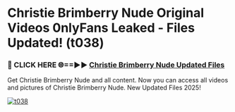 # Christie Brimberry Nude Original Videos 0nlyFans Leaked - Files Updated! (t038)

<h3>🔴 CLICK HERE 🌐==►► <a href="https://tinyurl.com/5h6xmrr3" rel="nofollow">Christie Brimberry Nude Updated Files</a></h3>

Get Christie Brimberry Nude and all content. Now you can access all videos and pictures of Christie Brimberry Nude. New Updated Files 2025!

[![t038](https://i.imgur.com/KVD873Z.gif)](https://tinyurl.com/5h6xmrr3)
